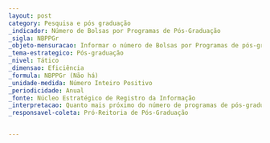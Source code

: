```yaml
---
layout: post
category: Pesquisa e pós graduação
_indicador: Número de Bolsas por Programas de Pós-Graduação
_sigla: NBPPGr
_objeto-mensuracao: Informar o número de Bolsas por Programas de pós-graduação da IFES
_tema-estrategico: Pós-graduação
_nivel: Tático
_dimensao: Eficiência
_formula: NBPPGr (Não há)
_unidade-medida: Número Inteiro Positivo
_periodicidade: Anual
_fonte: Núcleo Estratégico de Registro da Informação
_interpretacao: Quanto mais próximo do número de programas de pós-graduação o indicador estiver, melhor
_responsavel-coleta: Pró-Reitoria de Pós-Graduação


---
```

